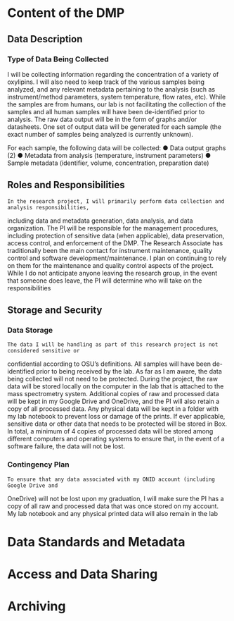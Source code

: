 # Content of the DMP

## Data Description
### Type of Data Being Collected
I will be collecting information regarding the concentration of a variety of oxylipins. I will also need to keep track
of the various samples being analyzed, and any relevant metadata pertaining to the analysis (such as
instrument/method parameters, system temperature, flow rates, etc). While the samples are from
humans, our lab is not facilitating the collection of the samples and all human samples will have been
de-identified prior to analysis. The raw data output will be in the form of graphs and/or datasheets.
One set of output data will be generated for each sample (the exact number of samples being analyzed is currently unknown).

For each sample, the following data will be collected:
● Data output graphs (2)
● Metadata from analysis (temperature, instrument parameters)
● Sample metadata (identifier, volume, concentration, preparation date)

## Roles and Responsibilities
    In the research project, I will primarily perform data collection and analysis responsibilities, 
including data and metadata generation, data analysis, and data organization. The PI will be 
responsible for the management procedures, including protection of sensitive data (when 
applicable), data preservation, access control, and enforcement of the DMP. The Research 
Associate has traditionally been the main contact for instrument maintenance, quality control and 
software development/maintenance. I plan on continuing to rely on them for the maintenance and 
quality control aspects of the project. While I do not anticipate anyone leaving the research 
group, in the event that someone does leave, the PI will determine who will take on the 
responsibilities

## Storage and Security
### Data Storage
    The data I will be handling as part of this research project is not considered sensitive or 
confidential according to OSU’s definitions. All samples will have been de-identified prior to 
being received by the lab. As far as I am aware, the data being collected will not need to be 
protected.
    During the project, the raw data will be stored locally on the computer in the lab that is 
attached to the mass spectrometry system. Additional copies of raw and processed data will be 
kept in my Google Drive and OneDrive, and the PI will also retain a copy of all processed data.
Any physical data will be kept in a folder with my lab notebook to prevent loss or damage of the 
prints. If ever applicable, sensitive data or other data that needs to be protected will be stored in 
Box. In total, a minimum of 4 copies of processed data will be stored among different computers 
and operating systems to ensure that, in the event of a software failure, the data will not be lost. 
    
### Contingency Plan
    To ensure that any data associated with my ONID account (including Google Drive and 
OneDrive) will not be lost upon my graduation, I will make sure the PI has a copy of all raw and 
processed data that was once stored on my account. My lab notebook and any physical printed 
data will also remain in the lab

# Data Standards and Metadata
# Access and Data Sharing
# Archiving
